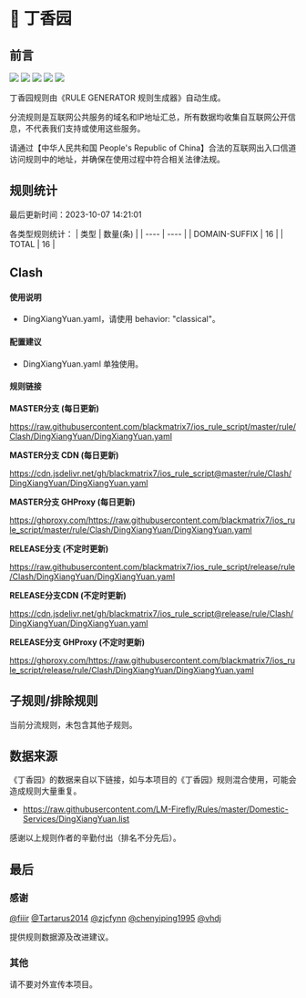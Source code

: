 # 🧸 丁香园

## 前言

![](https://shields.io/badge/-移除重复规则-ff69b4) ![](https://shields.io/badge/-DOMAIN与DOMAIN--SUFFIX合并-green) ![](https://shields.io/badge/-DOMAIN--SUFFIX间合并-critical) ![](https://shields.io/badge/-DOMAIN--SUFFIX与DOMAIN--KEYWORD合并-blue) ![](https://shields.io/badge/-IP--CIDR(6)合并-blueviolet) 

丁香园规则由《RULE GENERATOR 规则生成器》自动生成。

分流规则是互联网公共服务的域名和IP地址汇总，所有数据均收集自互联网公开信息，不代表我们支持或使用这些服务。

请通过【中华人民共和国 People's Republic of China】合法的互联网出入口信道访问规则中的地址，并确保在使用过程中符合相关法律法规。

## 规则统计

最后更新时间：2023-10-07 14:21:01

各类型规则统计：
| 类型 | 数量(条)  | 
| ---- | ----  |
| DOMAIN-SUFFIX | 16  | 
| TOTAL | 16  | 


## Clash 

#### 使用说明
- DingXiangYuan.yaml，请使用 behavior: "classical"。

#### 配置建议
- DingXiangYuan.yaml 单独使用。

#### 规则链接
**MASTER分支 (每日更新)**

https://raw.githubusercontent.com/blackmatrix7/ios_rule_script/master/rule/Clash/DingXiangYuan/DingXiangYuan.yaml

**MASTER分支 CDN (每日更新)**

https://cdn.jsdelivr.net/gh/blackmatrix7/ios_rule_script@master/rule/Clash/DingXiangYuan/DingXiangYuan.yaml

**MASTER分支 GHProxy (每日更新)**

https://ghproxy.com/https://raw.githubusercontent.com/blackmatrix7/ios_rule_script/master/rule/Clash/DingXiangYuan/DingXiangYuan.yaml

**RELEASE分支 (不定时更新)**

https://raw.githubusercontent.com/blackmatrix7/ios_rule_script/release/rule/Clash/DingXiangYuan/DingXiangYuan.yaml

**RELEASE分支CDN (不定时更新)**

https://cdn.jsdelivr.net/gh/blackmatrix7/ios_rule_script@release/rule/Clash/DingXiangYuan/DingXiangYuan.yaml

**RELEASE分支 GHProxy (不定时更新)**

https://ghproxy.com/https://raw.githubusercontent.com/blackmatrix7/ios_rule_script/release/rule/Clash/DingXiangYuan/DingXiangYuan.yaml

## 子规则/排除规则


当前分流规则，未包含其他子规则。

## 数据来源

《丁香园》的数据来自以下链接，如与本项目的《丁香园》规则混合使用，可能会造成规则大量重复。

- https://raw.githubusercontent.com/LM-Firefly/Rules/master/Domestic-Services/DingXiangYuan.list


感谢以上规则作者的辛勤付出（排名不分先后）。

## 最后

### 感谢

[@fiiir](https://github.com/fiiir) [@Tartarus2014](https://github.com/Tartarus2014) [@zjcfynn](https://github.com/zjcfynn) [@chenyiping1995](https://github.com/chenyiping1995) [@vhdj](https://github.com/vhdj)

提供规则数据源及改进建议。

### 其他

请不要对外宣传本项目。
